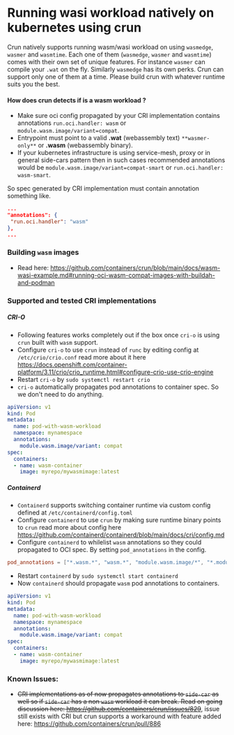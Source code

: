 # Running wasi workload natively on kubernetes using crun

Crun natively supports running wasm/wasi workload on using `wasmedge`, `wasmer` and `wasmtime`.
Each one of them (`wasmedge`, `wasmer` and `wasmtime`) comes with their own set of unique features.
For instance `wasmer` can compile your `.wat` on the fly. Similarly `wasmedge` has its own perks.
Crun can support only one of them at a time. Please build crun with whatever runtime suits you the best.

#### How does crun detects if is a wasm workload ?
* Make sure oci config propagated by your CRI implementation contains annotations `run.oci.handler: wasm` or `module.wasm.image/variant=compat`.
* Entrypoint must point to a valid **.wat** (webassembly text) `**wasmer-only**` or **.wasm** (webassembly binary).
* If your kubernetes infrastructure is using service-mesh, proxy or in general side-cars pattern then in such cases recommended annotations would be
  `module.wasm.image/variant=compat-smart` or `run.oci.handler: wasm-smart`.


So spec generated by CRI implementation must contain annotation something like.

 ```json
...
"annotations": {
  "run.oci.handler": "wasm"
},
...
```

### Building `wasm` images
* Read here: https://github.com/containers/crun/blob/main/docs/wasm-wasi-example.md#running-oci-wasm-compat-images-with-buildah-and-podman

### Supported and tested CRI implementations

##### CRI-O

* Following features works completely out if the box once `cri-o` is using `crun` built with `wasm` support.
* Configure `cri-o` to use `crun` instead of `runc` by editing config at `/etc/crio/crio.conf` read more about it here https://docs.openshift.com/container-platform/3.11/crio/crio_runtime.html#configure-crio-use-crio-engine
* Restart `cri-o` by `sudo systemctl restart crio`
* `cri-o` automatically propagates pod annotations to container spec. So we don't need to do anything.

```yaml
apiVersion: v1
kind: Pod
metadata:
  name: pod-with-wasm-workload
  namespace: mynamespace
  annotations:
    module.wasm.image/variant: compat
spec:
  containers:
  - name: wasm-container
    image: myrepo/mywasmimage:latest
```

##### Containerd
* `Containerd` supports switching container runtime via custom config defined at `/etc/containerd/config.toml`
* Configure `containerd` to use `crun` by making sure runtime binary points to `crun` read more about config here https://github.com/containerd/containerd/blob/main/docs/cri/config.md
* Configure `containerd` to whilelist `wasm` annotations so they could propagated to OCI spec. By setting `pod_annotations` in the config.
```toml
pod_annotations = ["*.wasm.*", "wasm.*", "module.wasm.image/*", "*.module.wasm.image", "module.wasm.image/variant.*"]
```
* Restart `containerd` by `sudo systemctl start containerd`
* Now `containerd` should propagate `wasm` pod annotations to containers.

```yaml
apiVersion: v1
kind: Pod
metadata:
  name: pod-with-wasm-workload
  namespace: mynamespace
  annotations:
    module.wasm.image/variant: compat
spec:
  containers:
  - name: wasm-container
    image: myrepo/mywasmimage:latest
```

### Known Issues:
* ~~CRI implementations as of now propagates annotations to `side-car` as well so if `side-car` has a non `wasm` workload it can break. Read on going discussion here: https://github.com/containers/crun/issues/829~~, issue still exists with CRI but crun supports a workaround with feature added here: https://github.com/containers/crun/pull/886
